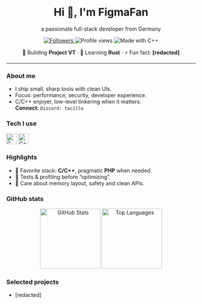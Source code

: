 <h1 align="center">Hi 👋, I'm FigmaFan</h1>
<p align="center">a passionate full-stack developer from Germany</p>

<p align="center">
  <a href="https://github.com/figmafan?tab=followers">
    <img alt="Followers" src="https://img.shields.io/github/followers/figmafan?style=flat-square&logo=github">
  </a>
  <img alt="Profile views" src="https://komarev.com/ghpvc/?username=figmafan&style=flat-square">
  <img alt="Made with C++" src="https://img.shields.io/badge/Made%20with-C%2B%2B-blue?style=flat-square">
</p>

<div align="center">
  🚧 Building <b>Project VT</b> · 🌱 Learning <b>Rust</b> · ⚡ Fun fact: <b>[redacted]</b>
</div>

<hr/>

### About me
- I ship small, sharp tools with clean UIs.
- Focus: performance, security, developer experience.
- C/C++ enjoyer, low-level tinkering when it matters.  
**Connect:** `Discord: tacillo`

### Tech I use
<p>
  <img height="28" alt="C"   src="https://cdn.jsdelivr.net/gh/devicons/devicon/icons/c/c-original.svg"/>
  <img height="28" alt="C++" src="https://cdn.jsdelivr.net/gh/devicons/devicon/icons/cplusplus/cplusplus-original.svg"/>
</p>

### Highlights
- 🧰 Favorite stack: **C/C++**, pragmatic **PHP** when needed.
- 🧪 Tests & profiling before “optimizing”.
- 🔐 Care about memory layout, safety and clean APIs.

### GitHub stats
<p align="center">
  <img height="160" alt="GitHub Stats"
       src="https://github-readme-stats.vercel.app/api?username=figmafan&show_icons=true&count_private=true&include_all_commits=true&theme=dark&hide_title=true&hide_border=true&cache_seconds=1800" />
  <img height="160" alt="Top Languages"
       src="https://github-readme-stats.vercel.app/api/top-langs/?username=figmafan&layout=compact&langs_count=8&card_width=320&theme=dark&hide_title=true&hide_border=true&cache_seconds=1800" />
</p>

### Selected projects
- [redacted]
